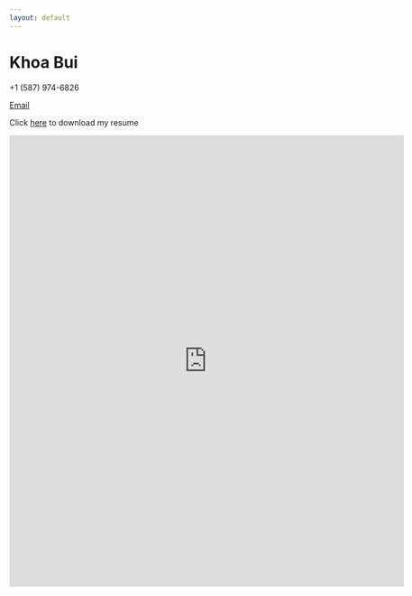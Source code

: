 ```yaml
---
layout: default
---
```


# Khoa Bui

 +1 (587) 974-6826 

[Email](mailto:khoabuiv@gmail.com)

Click [here](https://github.com/khoabuiv/khoabuiv.github.io/raw/main/Khoa_Resume.pdf) to download my resume

<embed src="https://khoabuiv.github.io/Khoa_Resume.pdf" width="700" height="800" 
 type="application/pdf">
